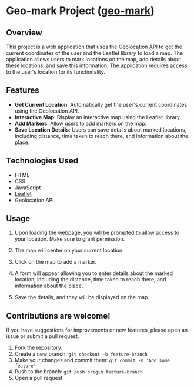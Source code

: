 
# Geo-mark Project  ([geo-mark](https://geo-mark.netlify.app/))
 

## Overview

This project is a web application that uses the Geolocation API to get the current coordinates of the user and the Leaflet library to load a map. The application allows users to mark locations on the map, add details about these locations, and save this information. The application requires access to the user's location for its functionality.

## Features

- **Get Current Location**: Automatically get the user's current coordinates using the Geolocation API.
- **Interactive Map**: Display an interactive map using the Leaflet library.
- **Add Markers**: Allow users to add markers on the map.
- **Save Location Details**: Users can save details about marked locations, including distance, time taken to reach there, and information about the place.


## Technologies Used

- HTML
- CSS
- JavaScript
- [Leaflet](https://leafletjs.com/)
- Geolocation API


## Usage

1. Upon loading the webpage, you will be prompted to allow access to your location. Make sure to grant permission.

2. The map will center on your current location.

3. Click on the map to add a marker.

4. A form will appear allowing you to enter details about the marked location, including the distance, time taken to reach there, and information about the place.

5. Save the details, and they will be displayed on the map.



## Contributions are welcome!

 If you have suggestions for improvements or new features, please open an issue or submit a pull request.

1. Fork the repository.
2. Create a new branch: `git checkout -b feature-branch`
3. Make your changes and commit them: `git commit -m 'Add some feature'`
4. Push to the branch: `git push origin feature-branch`
5. Open a pull request.
